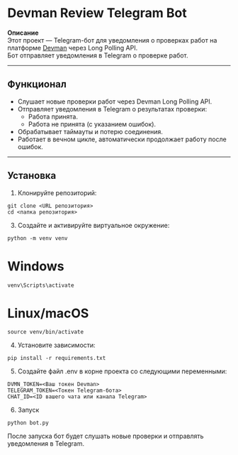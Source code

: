 # Devman Review Telegram Bot

**Описание**  
Этот проект — Telegram-бот для уведомления о проверках работ на платформе [Devman](https://dvmn.org) через Long Polling API.  
Бот отправляет уведомления в Telegram о проверке работ.

---

## **Функционал**
- Слушает новые проверки работ через Devman Long Polling API.
- Отправляет уведомления в Telegram о результатах проверки:
  - Работа принята.
  - Работа не принята (с указанием ошибок).
- Обрабатывает таймауты и потерю соединения.
- Работает в вечном цикле, автоматически продолжает работу после ошибок.

---

## **Установка**
1. Клонируйте репозиторий:
```
git clone <URL репозитория>
cd <папка репозитория>
```
3. Создайте и активируйте виртуальное окружение:
```
python -m venv venv
```
# Windows
```
venv\Scripts\activate
```
# Linux/macOS
```
source venv/bin/activate
```
4. Установите зависимости:
```
pip install -r requirements.txt
```
5. Создайте файл .env в корне проекта со следующими переменными:
```
DVMN_TOKEN=<Ваш токен Devman>
TELEGRAM_TOKEN=<Токен Telegram-бота>
CHAT_ID=<ID вашего чата или канала Telegram>
```
6. Запуск
```
python bot.py
```
После запуска бот будет слушать новые проверки и отправлять уведомления в Telegram.
